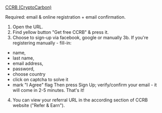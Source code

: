 [CCRB (CryptoCarbon)](https://ccrb.io/affiliate/444980)

Required: email & online registration + email confirmation.

1. Open the URL. 
2. Find yellow button "Get free CCRB" & press it.
3. Choose to sign-up via facebook, google or manually 
3b. If you're registering manually - fill-in: 
* name, 
* last name, 
* email address, 
* password, 
* choose country 
* click on captcha to solve it
* mark "I Agree" flag 
Then press Sign Up; verify/confirm your email - it will come in 2-5 minutes. That's it!
4. You can view your referral URL in the according section of CCRB website ("Refer & Earn").
